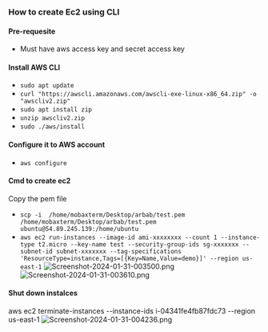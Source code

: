### How to create Ec2 using CLI
#### Pre-requesite
- Must have aws access key and secret access key
#### Install AWS CLI
* `sudo apt update`
* `curl "https://awscli.amazonaws.com/awscli-exe-linux-x86_64.zip" -o "awscliv2.zip"`
* `sudo apt install zip`
* `unzip awscliv2.zip`
* `sudo ./aws/install`
#### Configure it to AWS account
* `aws configure`
#### Cmd to create ec2
Copy the pem file
* `scp -i  /home/mobaxterm/Desktop/arbab/test.pem /home/mobaxterm/Desktop/arbab/test.pem ubuntu@54.89.245.139:/home/ubuntu`
* `aws ec2 run-instances --image-id ami-xxxxxxxx --count 1 --instance-type t2.micro --key-name test --security-group-ids sg-xxxxxxx --subnet-id subnet-xxxxxxx --tag-specifications 'ResourceType=instance,Tags=[{Key=Name,Value=demo}]' --region us-east-1`
![Screenshot-2024-01-31-003500.png](https://i.postimg.cc/s2MRnz7s/Screenshot-2024-01-31-003500.png)
![Screenshot-2024-01-31-003610.png](https://i.postimg.cc/cH7khk9d/Screenshot-2024-01-31-003610.png)
#### Shut down instalces
 aws ec2 terminate-instances --instance-ids i-04341fe4fb87fdc73 --region us-east-1
 ![Screenshot-2024-01-31-004236.png](https://i.postimg.cc/0j1BxR3g/Screenshot-2024-01-31-004236.png)
